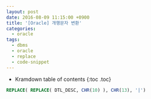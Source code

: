 ```yaml
---
layout: post
date: 2016-08-09 11:15:00 +0900
title: '[Oracle] 개행문자 변환'
categories:
  - oracle
tags:
  - dbms
  - oracle
  - replace
  - code-snippet
---
```


* Kramdown table of contents
{:toc .toc}

```sql
REPLACE( REPLACE( DTL_DESC, CHR(10) ), CHR(13), '|')
```
